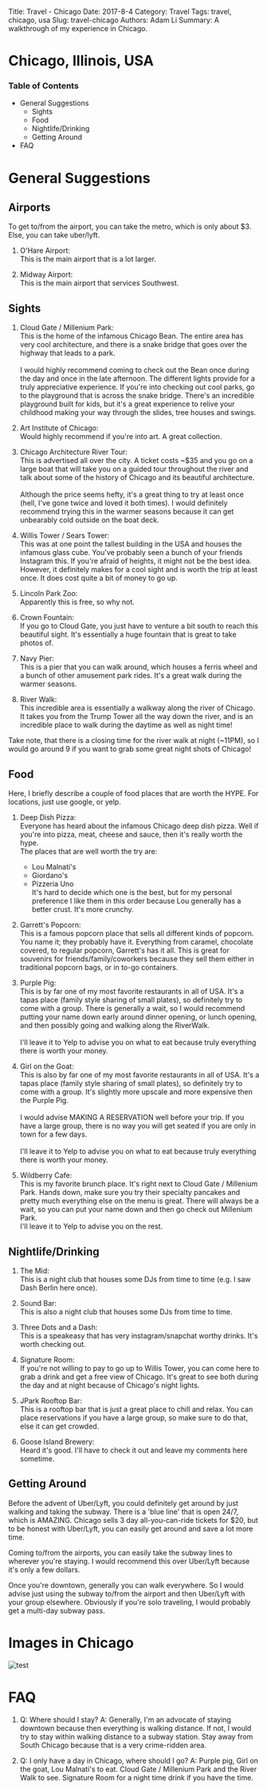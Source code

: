 Title: Travel - Chicago
Date: 2017-8-4
Category: Travel
Tags: travel, chicago, usa
Slug: travel-chicago
Authors: Adam Li
Summary: A walkthrough of my experience in Chicago.

# Chicago, Illinois, USA
### Table of Contents

<!-- MarkdownTOC -->
- General Suggestions
    - Sights
    - Food
    - Nightlife/Drinking
    - Getting Around
- FAQ

<!-- /MarkdownTOC -->
# General Suggestions
## Airports
To get to/from the airport, you can take the metro, which is only about $3. Else, you can take uber/lyft.

1. O'Hare Airport: <br />
This is the main airport that is a lot larger.

2. Midway Airport: <br />
This is the main airport that services Southwest.

## Sights
1. Cloud Gate / Millenium Park: <br />
This is the home of the infamous Chicago Bean. The entire area has very cool architecture, and there is a snake bridge that goes over the highway that leads to a park. <br/><br/>
I would highly recommend coming to check out the Bean once during the day and once in the late afternoon. The different lights provide for a truly appreciative experience. If you're into checking out cool parks, go to the playground that is across the snake bridge. There's an incredible playground built for kids, but it's a great experience to relive your childhood making your way through the slides, tree houses and swings. 

2. Art Institute of Chicago: <br />
Would highly recommend if you're into art. A great collection.

3. Chicago Architecture River Tour: <br/>
This is advertised all over the city. A ticket costs ~$35 and you go on a large boat that will take you on a guided tour throughout the river and talk about some of the history of Chicago and its beautiful architecture. <br/><br/>
Although the price seems hefty, it's a great thing to try at least once (hell, I've gone twice and loved it both times). I would definitely recommend trying this in the warmer seasons because it can get unbearably cold outside on the boat deck. 

4. Willis Tower / Sears Tower: <br />
This was at one point the tallest building in the USA and houses the infamous glass cube. You've probably seen a bunch of your friends Instagram this. If you're afraid of heights, it might not be the best idea. However, it definitely makes for a cool sight and is worth the trip at least once. 
It does cost quite a bit of money to go up.

5. Lincoln Park Zoo: <br />
Apparently this is free, so why not.

6. Crown Fountain: <br />
If you go to Cloud Gate, you just have to venture a bit south to reach this beautiful sight. It's essentially a huge fountain that is great to take photos of. 

7. Navy Pier: <br />
This is a pier that you can walk around, which houses a ferris wheel and a bunch of other amusement park rides. It's a great walk during the warmer seasons.

8. River Walk: <br />
This incredible area is essentially a walkway along the river of Chicago. It takes you from the Trump Tower all the way down the river, and is an incredible place to walk during the daytime as well as night time!

Take note, that there is a closing time for the river walk at night (~11PM), so I would go around 9 if you want to grab some great night shots of Chicago!

## Food
Here, I briefly describe a couple of food places that are worth the HYPE. For locations, just use google, or yelp.

1. Deep Dish Pizza: <br />
Everyone has heard about the infamous Chicago deep dish pizza. Well if you're into pizza, meat, cheese and sauce, then it's really worth the hype. <br />
The places that are well worth the try are:
	- Lou Malnati's
	- Giordano's
	- Pizzeria Uno <br/>
It's hard to decide which one is the best, but for my personal preference I like them in this order because Lou generally has a better crust. It's more crunchy. 

2. Garrett's Popcorn: <br />
This is a famous popcorn place that sells all different kinds of popcorn. You name it; they probably have it. Everything from caramel, chocolate covered, to regular popcorn, Garrett's has it all. This is great for souvenirs for friends/family/coworkers because they sell them either in traditional popcorn bags, or in to-go containers.

3. Purple Pig: <br />
This is by far one of my most favorite restaurants in all of USA. It's a tapas place (family style sharing of small plates), so definitely try to come with a group. There is generally a wait, so I would recommend putting your name down early around dinner opening, or lunch opening, and then possibly going and walking along the RiverWalk. <br /><br/>
I'll leave it to Yelp to advise you on what to eat because truly everything there is worth your money.

4. Girl on the Goat: <br />
This is also by far one of my most favorite restaurants in all of USA. It's a tapas place (family style sharing of small plates), so definitely try to come with a group. It's slightly more upscale and more expensive then the Purple Pig. <br /><br/>
I would advise MAKING A RESERVATION well before your trip. If you have a large group, there is no way you will get seated if you are only in town for a few days. <br /><br/>
I'll leave it to Yelp to advise you on what to eat because truly everything there is worth your money.

5. Wildberry Cafe: <br />
This is my favorite brunch place. It's right next to Cloud Gate / Millenium Park. Hands down, make sure you try their specialty pancakes and pretty much everything else on the menu is great. There will always be a wait, so you can put your name down and then go check out Millenium Park.<br />
I'll leave it to Yelp to advise you on the rest.

## Nightlife/Drinking
1. The Mid: <br />
This is a night club that houses some DJs from time to time (e.g. I saw Dash Berlin here once).

2. Sound Bar: <br />
This is also a night club that houses some DJs from time to time. 

3. Three Dots and a Dash: <br />
This is a speakeasy that has very instagram/snapchat worthy drinks. It's worth checking out. 

4. Signature Room: <br />
If you're not willing to pay to go up to Willis Tower, you can come here to grab a drink and get a free view of Chicago. It's great to see both during the day and at night because of Chicago's night lights.

5. JPark Rooftop Bar: <br />
This is a rooftop bar that is just a great place to chill and relax. You can place reservations if you have a large group, so make sure to do that, else it can get crowded.

6. Goose Island Brewery: <br />
Heard it's good. I'll have to check it out and leave my comments here sometime.

## Getting Around
Before the advent of Uber/Lyft, you could definitely get around by just walking and taking the subway. There is a 'blue line' that is open 24/7, which is AMAZING. Chicago sells 3 day all-you-can-ride tickets for $20, but to be honest with Uber/Lyft, you can easily get around and save a lot more time.

Coming to/from the airports, you can easily take the subway lines to wherever you're staying. I would recommend this over Uber/Lyft because it's only a few dollars. 

Once you're downtown, generally you can walk everywhere. So I would advise just using the subway to/from the airport and then Uber/Lyft with your group elsewhere. Obviously if you're solo traveling, I would probably get a multi-day subway pass. 

# Images in Chicago
![test]({photo}chicago/atom.jpg)

# FAQ
1. Q: Where should I stay? 
A: Generally, I'm an advocate of staying downtown because then everything is walking distance. If not, I would try to stay within walking distance to a subway station. Stay away from South Chicago because that is a very crime-ridden area.

2. Q: I only have a day in Chicago, where should I go?
A: Purple pig, Girl on the goat, Lou Malnati's to eat. Cloud Gate / Millenium Park and the River Walk to see. Signature Room for a night time drink if you have the time.

